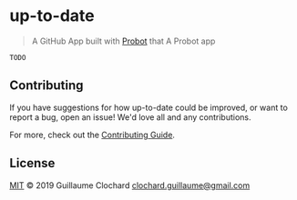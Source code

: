# up-to-date

> A GitHub App built with [Probot](https://github.com/probot/probot) that A Probot app

`TODO`

## Contributing

If you have suggestions for how up-to-date could be improved, or want to report a bug, open an issue! We'd love all and any contributions.

For more, check out the [Contributing Guide](CONTRIBUTING.md).

## License

[MIT](LICENSE) © 2019 Guillaume Clochard <clochard.guillaume@gmail.com>
